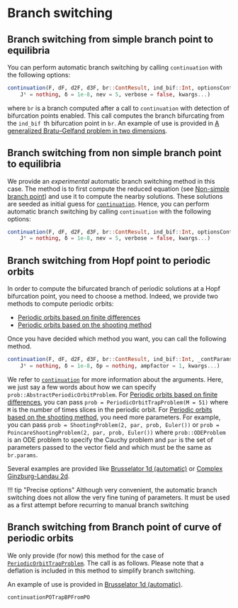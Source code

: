 # Branch switching

## Branch switching from simple branch point to equilibria

You can perform automatic branch switching by calling `continuation` with the following options:

```julia
continuation(F, dF, d2F, d3F, br::ContResult, ind_bif::Int, optionsCont::ContinuationPar;
	Jᵗ = nothing, δ = 1e-8, nev = 5, verbose = false, kwargs...)
```

where `br` is a branch computed after a call to `continuation` with detection of bifurcation points enabled. This call computes the branch bifurcating from the `ind_bif `th bifurcation point in `br`. An example of use is provided in [A generalized Bratu–Gelfand problem in two dimensions](@ref).

## Branch switching from non simple branch point to equilibria

We provide an *experimental* automatic branch switching method in this case. The method is to first compute the reduced equation (see [Non-simple branch point](@ref)) and use it to compute the nearby solutions. These solutions are seeded as initial guess for [`continuation`](@ref). Hence, you can perform automatic branch switching by calling `continuation` with the following options:

```julia
continuation(F, dF, d2F, d3F, br::ContResult, ind_bif::Int, optionsCont::ContinuationPar;
	Jᵗ = nothing, δ = 1e-8, nev = 5, verbose = false, kwargs...)
```


## Branch switching from Hopf point to periodic orbits

In order to compute the bifurcated branch of periodic solutions at a Hopf bifurcation point, you need to choose a method. Indeed, we provide two methods to compute periodic orbits:

- [Periodic orbits based on finite differences](@ref)
- [Periodic orbits based on the shooting method](@ref)

Once you have decided which method you want, you can call the following method.

```julia
continuation(F, dF, d2F, d3F, br::ContResult, ind_bif::Int, _contParams::ContinuationPar, prob::AbstractPeriodicOrbitProblem ;
	Jᵗ = nothing, δ = 1e-8, δp = nothing, ampfactor = 1, kwargs...)
```

We refer to [`continuation`](@ref) for more information about the arguments. Here, we just say a few words about how we can specify `prob::AbstractPeriodicOrbitProblem`. For [Periodic orbits based on finite differences](@ref), you can pass `prob = PeriodicOrbitTrapProblem(M = 51)` where `M` is the number of times slices in the periodic orbit. For [Periodic orbits based on the shooting method](@ref), you need more parameters. For example, you can pass `prob = ShootingProblem(2, par, prob, Euler())` or `prob = PoincareShootingProblem(2, par, prob, Euler())` where `prob::ODEProblem` is an ODE problem to specify the Cauchy problem and `par` is the set of parameters passed to the vector field and which must be the same as `br.params`.

Several examples are provided like [Brusselator 1d (automatic)](@ref) or [Complex Ginzburg-Landau 2d](@ref).

!!! tip "Precise options"
    Although very convenient, the automatic branch switching does not allow the very fine tuning of parameters. It must be used as a first attempt before recurring to manual branch switching
    
## Branch switching from Branch point of curve of periodic orbits

We only provide (for now) this method for the case of [`PeriodicOrbitTrapProblem`](@ref). The call is as follows. Please note that a deflation is included in this method to simplify branch switching. 

An example of use is provided in [Brusselator 1d (automatic)](@ref).

```@docs
continuationPOTrapBPFromPO
```


